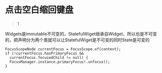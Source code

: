 # 点击空白缩回键盘


> 1

Widgets是immutable不可变的，StatefulWiget继承自Widget，所以也是不可变的，把声明分为两个类就可以让StatefulWiget是不可变的同时State是可变的

```
FocusScopeNode currentFocus = FocusScope.of(context);
if (!currentFocus.hasPrimaryFocus &&
  currentFocus.focusedChild != null) {
  FocusManager.instance.primaryFocus!.unfocus();
}
```






